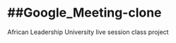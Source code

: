 ##Google_Meeting-clone
======================
African Leadership University live session class project
